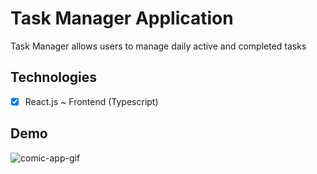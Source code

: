 # Task Manager Application

Task Manager allows users to manage daily active and completed tasks

## Technologies

- [x] React.js ~ Frontend (Typescript)


## Demo

![comic-app-gif](https://github.com/jason-gill00/TaskManager/ReactVideoTaskManager.gif)
